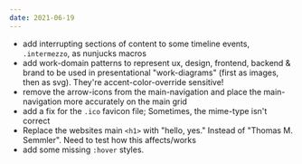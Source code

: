 ```yaml
---
date: 2021-06-19
---
```


+ add interrupting sections of content to some timeline events, `.intermezzo`, as nunjucks macros
+ add work-domain patterns to represent ux, design, frontend, backend & brand to be used in presentational "work-diagrams" (first as images, then as svg). They're accent-color-override sensitive!
+ remove the arrow-icons from the main-navigation and place the main-navigation more accurately on the main grid
+ add a fix for the `.ico` favicon file; Sometimes, the mime-type isn't correct
+ Replace the websites main `<h1>` with "hello, yes." Instead of "Thomas M. Semmler". Need to test how this affects/works
+ add some missing `:hover` styles.